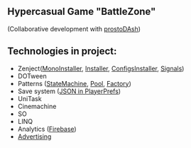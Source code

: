 ## Hypercasual Game "BattleZone" 
(Collaborative development with <a href="https://github.com/prostoDAsh" target="_blank">prostoDAsh</a>)


## Technologies in project:

- Zenject([MonoInstaller](Assets/Scripts/Zenject/MonoInstallers), [Installer](Assets/Scripts/Zenject/Installers), [ConfigsInstaller](Assets/Scripts/Zenject/ConfigsInstallers), [Signals](Assets/Scripts/Zenject/SignalsInstaller.cs))
- DOTween
- Patterns ([StateMachine](Assets/Scripts/Player/PlayerStateMachine), [Pool](Assets/Scripts/Pool/Pool.cs), [Factory](Assets/Scripts/Enemy/EnemyFactory.cs))
- Save system ([JSON in PlayerPrefs]((Assets/Scripts/GameData/SaveSystemJson.cs)))
- UniTask 
- Cinemachine
- SO
- LINQ 
- Analytics ([Firebase](Assets/Scripts/GameManager.cs))
- [Advertising](Assets/Scripts/UI/UIManager.cs) 
